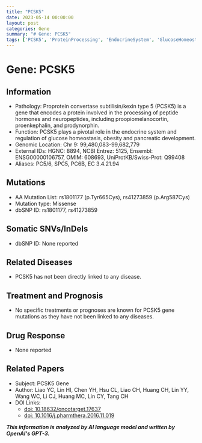 ```yaml
---
title: "PCSK5"
date: 2023-05-14 00:00:00
layout: post
categories: Gene
summary: "# Gene: PCSK5"
tags: ['PCSK5', 'ProteinProcessing', 'EndocrineSystem', 'GlucoseHomeostasis', 'MissenseMutation', 'NoRelatedDiseases', 'NoKnownTreatment', 'NoDrugResponse']
---
```


# Gene: PCSK5

## Information 
- Pathology: Proprotein convertase subtilisin/kexin type 5 (PCSK5) is a gene that encodes a protein involved in the processing of peptide hormones and neuropeptides, including proopiomelanocortin, proenkephalin, and prodynorphin. 
- Function: PCSK5 plays a pivotal role in the endocrine system and regulation of glucose homeostasis, obesity and pancreatic development.
- Genomic Location: Chr 9: 99,480,083-99,682,779
- External IDs: HGNC: 8894, NCBI Entrez: 5125, Ensembl: ENSG00000106757, OMIM: 608693, UniProtKB/Swiss-Prot: Q99408
- Aliases: PC5/6, SPC5, PC6B, EC 3.4.21.94

## Mutations
- AA Mutation List: rs1801177 (p.Tyr665Cys), rs41273859 (p.Arg587Cys)
- Mutation type: Missense
- dbSNP ID: rs1801177, rs41273859

## Somatic SNVs/InDels
- dbSNP ID: None reported

## Related Diseases
- PCSK5 has not been directly linked to any disease.

## Treatment and Prognosis
- No specific treatments or prognoses are known for PCSK5 gene mutations as they have not been linked to any diseases.
 
## Drug Response
- None reported

## Related Papers
- Subject: PCSK5 Gene
- Author: Liao YC, Lin HI, Chen YH, Hsu CL, Liao CH, Huang CH, Lin YY, Wang WC, Li CJ, Huang MC, Lin CY, Tang CH
- DOI Links: 
    - [doi: 10.18632/oncotarget.17637]([Click](https://doi.org/10.18632/oncotarget.17637))
    - [doi: 10.1016/j.pharmthera.2016.11.019]([Click](https://doi.org/10.1016/j.pharmthera.2016.11.019))

**_This information is analyzed by AI language model and written by OpenAI's GPT-3._**
